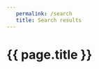 ```yaml
---
   permalink: /search
   title: Search results
---
```


<h1>{{ page.title }}</h1>

<dl id="search-results"></dl>

<script>
   window.pages = {
      {% for page in site.documents %}
         "{{ page.url | slugify }}": {
            "title": "{{ page.title | xml_escape }}",
            "content": {{ page.content | markdownify | strip_newlines | strip_html | jsonify }},
            "url": "{{ site.url | append: page.url | xml_escape }}",
            "path": "{{ page.url | xml_escape }}"
         }{% unless forloop.last %},{% endunless %}
      {% endfor %}
   };
</script>


<script src="/assets/js/lunr.js"></script>
<script src="/assets/js/search.js"></script>

